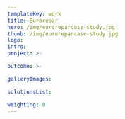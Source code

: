 ```yaml
---
templateKey: work
title: Eurorepar
hero: /img/euroreparcase-study.jpg
thumb: /img/euroreparcase-study.jpg
logo: 
intro: 
project: >-

outcome: >-

galleryImages:

solutionsList:

weighting: 0
---
```

